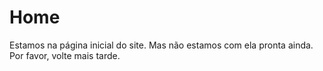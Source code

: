 # Home

Estamos na página inicial do site. Mas não estamos com ela pronta ainda. Por favor, volte mais tarde.
